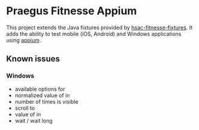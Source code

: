 # Praegus Fitnesse Appium

This project extends the Java fixtures provided by [hsac-fitnesse-fixtures](https://github.com/fhoeben/hsac-fitnesse-fixtures).
It adds the ability to test mobile (iOS, Android) and Windows applications using [appium](http://appium.io).


## Known issues
### Windows
- available options for
- normalized value of in
- number of times is visible
- scroll to
- value of in
- wait / wait long
